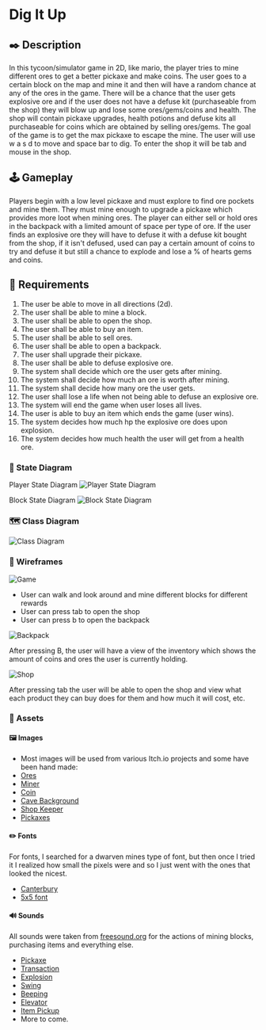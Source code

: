 # Dig It Up


## ✒️ Description

In this tycoon/simulator game in 2D, like mario, the player tries to mine different ores to get a better pickaxe and make coins. The user goes to a certain block on the map and mine it and then will have a random chance at any of the ores in the game. There will be a chance that the user gets explosive ore and if the user does not have a defuse kit (purchaseable from the shop) they will blow up and lose some ores/gems/coins and health. The shop will contain pickaxe upgrades, health potions and defuse kits all purchaseable for coins which are obtained by selling ores/gems. The goal of the game is to get the max pickaxe to escape the mine. The user will use w a s d to move and space bar to dig. To enter the shop it will be tab and mouse in the shop.


## 🕹️ Gameplay

Players begin with a low level pickaxe and must explore to find ore pockets and mine them. They must mine enough to upgrade a pickaxe which provides more loot when mining ores. The player can either sell or hold 
ores in the backpack with a limited amount of space per type of ore. If the user finds an explosive ore they will have to defuse it with a defuse kit bought from the shop, if it isn't defused, used can pay a certain amount of coins to try and defuse it but still a chance to explode and lose a % of hearts gems and coins.

## 📃 Requirements

1. The user be able to move in all directions (2d).
2. The user shall be able to mine a block.
3. The user shall be able to open the shop.
4. The user shall be able to buy an item.
5. The user shall be able to sell ores.
6. The user shall be able to open a backpack.
7. The user shall upgrade their pickaxe.
8. The user shall be able to defuse explosive ore.
9. The system shall decide which ore the user gets after mining.
10. The system shall decide how much an ore is worth after mining.
11. The system shall decide how many ore the user gets.
13. The user shall lose a life when not being able to defuse an explosive ore.
14. The system will end the game when user loses all lives.
15. The user is able to buy an item which ends the game (user wins).
16. The system decides how much hp the explosive ore does upon explosion.
17. The system decides how much health the user will get from a health ore.
    

### 🤖 State Diagram

Player State Diagram
![Player State Diagram](./assets/images/StateDiagram.png)

Block State Diagram
![Block State Diagram](./assets/images/BlockStateDiagram.png)
### 🗺️ Class Diagram

![Class Diagram](./assets/images/ClassDiagram.png)

### 🧵 Wireframes

![Game](./assets/images/DigItUpWireFrame.png)

-   User can walk and look around and mine different blocks for different rewards
-   User can press tab to open the shop
-   User can press b to open the backpack

![Backpack](./assets/images/BackpackWireFrame.png)

After pressing B, the user will have a view of the inventory which shows the amount of coins and ores the user is currently holding.

![Shop](./assets/images/ShopWireFrame.png)

After pressing tab the user will be able to open the shop and view what each product they can buy does for them and how much it will cost, etc.

### 🎨 Assets

#### 🖼️ Images

-   Most images will be used from various Itch.io projects and some have been hand made:
-   [Ores](https://verysmallsquares.itch.io/free-16-bit-ores-sprite-sheet)
-   [Miner](https://elthen.itch.io/2d-pixel-art-dwarf-miner)
-   [Coin](https://uaeuzai.itch.io/coin-sprite)
-   [Cave Background](https://stock.adobe.com/ca/images/Pixel-art-stone%2C-gravel-with-dark-background.-Dungeon-texture-tile-pattern%2C-/940486312?as_campaign=TinEye&as_content=tineye_match&continue-checkout=1&token=EC-8JE79745U9011701M)
-   [Shop Keeper](https://slowdevelopment.itch.io/shop-with-shopkeeper)
-   [Pickaxes](https://shield-arc.itch.io/free-16x16-pickaxes)

#### ✏️ Fonts

For fonts, I searched for a dwarven mines type of font, but then once I tried it I realized how small the pixels were and so I just went with the ones that looked the nicest.

-   [Canterbury](https://www.1001fonts.com/canterbury-font.html)
-   [5x5 font](https://www.dafont.com/5x5.font)

#### 🔊 Sounds

All sounds were taken from [freesound.org](https://freesound.org) for the actions of mining blocks, purchasing items and everything else.

-   [Pickaxe](https://freesound.org/people/NoisyRedFox/sounds/760567/)
-   [Transaction](https://freesound.org/people/DominikBraun/sounds/483507/)
-   [Explosion](https://freesound.org/people/Joao_Janz/sounds/478278/)
-   [Swing](https://freesound.org/people/InspectorJ/sounds/394426/)
-   [Beeping](https://freesound.org/people/SamsterBirdies/sounds/467882/)
-   [Elevator](https://freesound.org/people/azumarill/sounds/528218/)
-   [Item Pickup](https://freesound.org/people/el_boss/sounds/665182/)
-   More to come.
